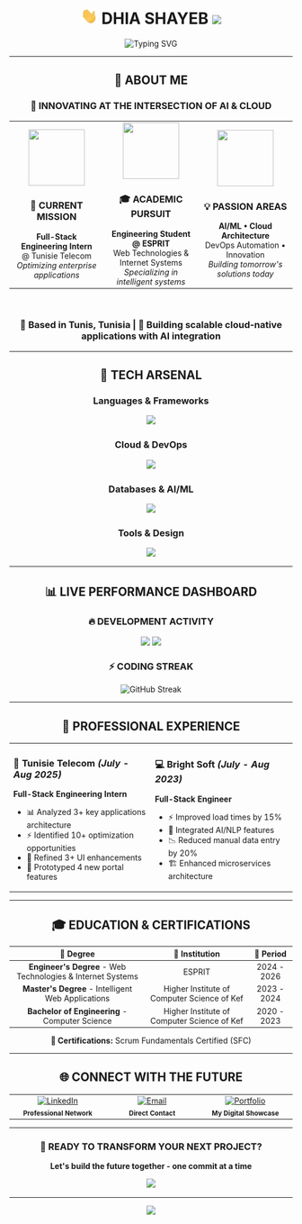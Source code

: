 <div align="center">

# <img src="https://raw.githubusercontent.com/ABSphreak/ABSphreak/master/gifs/Hi.gif" width="30px"> DHIA SHAYEB <img src="https://media.giphy.com/media/WUlplcMpOCEmTGBtBW/giphy.gif" width="30">

<div align="center">
  <img src="https://readme-typing-svg.demolab.com?font=Fira+Code&size=28&duration=3000&pause=1000&color=00F5FF&center=true&vCenter=true&width=600&lines=Full-Stack+Engineer;AI%2FML+Solutions+Developer;DevOps+Enthusiast;Cloud+Architecture+Specialist" alt="Typing SVG" />
</div>



---

## 🎯 **ABOUT ME**

<div align="center">

### 🌟 **INNOVATING AT THE INTERSECTION OF AI & CLOUD**

<table>
<tr>
<td align="center" width="33%">
<img src="https://media.giphy.com/media/L1R1tvI9svkIWwpVYr/giphy.gif" width="100" height="100">
<h3>🚀 CURRENT MISSION</h3>
<b>Full-Stack Engineering Intern</b><br>
@ Tunisie Telecom<br>
<i>Optimizing enterprise applications</i>
</td>
<td align="center" width="33%">
<img src="https://media.giphy.com/media/SWoSkN6DxTszqIKEqv/giphy.gif" width="100" height="100">
<h3>🎓 ACADEMIC PURSUIT</h3>
<b>Engineering Student @ ESPRIT</b><br>
Web Technologies & Internet Systems<br>
<i>Specializing in intelligent systems</i>
</td>
<td align="center" width="33%">
<img src="https://media.giphy.com/media/ZVik7pBtu9dNS/giphy.gif" width="100" height="100">
<h3>💡 PASSION AREAS</h3>
<b>AI/ML • Cloud Architecture</b><br>
DevOps Automation • Innovation<br>
<i>Building tomorrow's solutions today</i>
</td>
</tr>
</table>

<br>

### 📍 **Based in Tunis, Tunisia** | 🌟 **Building scalable cloud-native applications with AI integration**

</div>

---

## 🚀 **TECH ARSENAL**

<div align="center">

### **Languages & Frameworks**
<p>
  <img src="https://skillicons.dev/icons?i=javascript,typescript,python,java,dart,cpp,react,nextjs,nodejs,express,spring,flutter,graphql" />
</p>

### **Cloud & DevOps**
<p>
  <img src="https://skillicons.dev/icons?i=aws,azure,docker,kubernetes,jenkins,terraform,linux,git,github" />
</p>

### **Databases & AI/ML**
<p>
  <img src="https://skillicons.dev/icons?i=mongodb,postgresql,mysql,firebase,tensorflow,pytorch" />
</p>

### **Tools & Design**
<p>
  <img src="https://skillicons.dev/icons?i=vscode,figma,postman,arduino,grafana" />
</p>

</div>

---

## 📊 **LIVE PERFORMANCE DASHBOARD**

<div align="center">

### **🔥 DEVELOPMENT ACTIVITY**
  
<img height="180em" src="https://github-readme-stats-eight-theta.vercel.app/api?username=ChaiebDhia&show_icons=true&theme=cyberpunk&include_all_commits=true&count_private=true"/>
<img height="180em" src="https://github-readme-stats-eight-theta.vercel.app/api/top-langs/?username=ChaiebDhia&layout=compact&langs_count=8&theme=cyberpunk"/>

</div>

<div align="center">

### **⚡ CODING STREAK**
<img src="https://github-readme-streak-stats.herokuapp.com/?user=ChaiebDhia&theme=cyberpunk" alt="GitHub Streak" />

</div>

---


## 💼 **PROFESSIONAL EXPERIENCE**

<table>
<tr>
<td width="50%">

### 🏢 **Tunisie Telecom** *(July - Aug 2025)*
**Full-Stack Engineering Intern**
- 📊 Analyzed 3+ key applications architecture
- ⚡ Identified 10+ optimization opportunities
- 🎨 Refined 3+ UI enhancements
- 🚀 Prototyped 4 new portal features

</td>
<td width="50%">

### 💻 **Bright Soft** *(July - Aug 2023)*
**Full-Stack Engineer**
- ⚡ Improved load times by 15%
- 🤖 Integrated AI/NLP features
- 📉 Reduced manual data entry by 20%
- 🏗️ Enhanced microservices architecture

</td>
</tr>
</table>

---

## 🎓 **EDUCATION & CERTIFICATIONS**

<div align="center">

| 🎯 **Degree** | 🏫 **Institution** | 📅 **Period** |
|:---:|:---:|:---:|
| **Engineer's Degree** - Web Technologies & Internet Systems | ESPRIT | 2024 - 2026 |
| **Master's Degree** - Intelligent Web Applications | Higher Institute of Computer Science of Kef | 2023 - 2024 |
| **Bachelor of Engineering** - Computer Science | Higher Institute of Computer Science of Kef | 2020 - 2023 |

**🏅 Certifications:** Scrum Fundamentals Certified (SFC)

</div>

---

## 🌐 **CONNECT WITH THE FUTURE**

<div align="center">

<table>
<tr>
<td align="center" width="200">
<a href="https://linkedin.com/in/dhia-shayeb" target="_blank">
<img src="https://img.shields.io/badge/🔗_LinkedIn-ffffff?style=for-the-badge&logo=linkedin&logoColor=0077B5&labelColor=0077B5&color=ffffff" alt="LinkedIn" />
</a>
<br><sub><b>Professional Network</b></sub>
</td>
<td align="center" width="200">
<a href="mailto:dhiashayeb6@gmail.com">
<img src="https://img.shields.io/badge/📧_Email-ffffff?style=for-the-badge&logo=gmail&logoColor=EA4335&labelColor=EA4335&color=ffffff" alt="Email" />
</a>
<br><sub><b>Direct Contact</b></sub>
</td>
<td align="center" width="200">
<a href="https://dhiashayeb.vercel.app" target="_blank">
<img src="https://img.shields.io/badge/🌐_Portfolio-ffffff?style=for-the-badge&logo=vercel&logoColor=000000&labelColor=000000&color=ffffff" alt="Portfolio" />
</a>
<br><sub><b>My Digital Showcase</b></sub>
</td>
</tr>
</table>

</div>

---

<div align="center">

<div align="center">

### **🚀 READY TO TRANSFORM YOUR NEXT PROJECT?**
**Let's build the future together - one commit at a time**

<img src="https://media.giphy.com/media/LnQjpWaON8nhr21vNW/giphy.gif" width="60">

---

<img src="https://capsule-render.vercel.app/api?type=waving&color=gradient&customColorList=0,2,2,5,30&height=100&section=footer"/>

</div>
